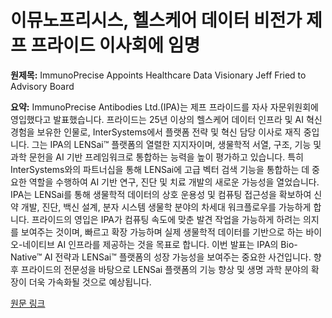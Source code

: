 # 이뮤노프리시스, 헬스케어 데이터 비전가 제프 프라이드 이사회에 임명

**원제목:** ImmunoPrecise Appoints Healthcare Data Visionary Jeff Fried to Advisory Board

**요약:** ImmunoPrecise Antibodies Ltd.(IPA)는 제프 프라이드를 자사 자문위원회에 영입했다고 발표했습니다. 프라이드는 25년 이상의 헬스케어 데이터 인프라 및 AI 혁신 경험을 보유한 인물로, InterSystems에서 플랫폼 전략 및 혁신 담당 이사로 재직 중입니다. 그는 IPA의 LENSai™ 플랫폼의 열렬한 지지자이며,  생물학적 서열, 구조, 기능 및 과학 문헌을 AI 기반 프레임워크로 통합하는 능력을 높이 평가하고 있습니다.  특히 InterSystems와의 파트너십을 통해 LENSai에 고급 벡터 검색 기능을 통합하는 데 중요한 역할을 수행하여 AI 기반 연구, 진단 및 치료 개발의 새로운 가능성을 열었습니다.  IPA는 LENSai를 통해 생물학적 데이터의 상호 운용성 및 컴퓨팅 접근성을 확보하여  신약 개발, 진단, 백신 설계, 분자 시스템 생물학 분야의 차세대 워크플로우를 가능하게 합니다.  프라이드의 영입은 IPA가 컴퓨팅 속도에 맞춘 발견 작업을 가능하게 하려는 의지를 보여주는 것이며,  빠르고 확장 가능하며 실제 생물학적 데이터를 기반으로 하는 바이오-네이티브 AI 인프라를 제공하는 것을 목표로 합니다.  이번 발표는 IPA의 Bio-Native™ AI 전략과 LENSai™ 플랫폼의 성장 가능성을 보여주는 중요한 사건입니다.  향후 프라이드의 전문성을 바탕으로 LENSai 플랫폼의 기능 향상 및  생명 과학 분야의 확장이 더욱 가속화될 것으로 예상됩니다.

[원문 링크](https://www.silicon.co.uk/press-release/immunoprecise-appoints-healthcare-data-visionary-jeff-fried-to-advisory-board)
